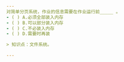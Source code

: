 ```yaml
---
对简单分页系统，作业的信息需要在作业运行前_____ 。
- ( ) A.必须全部装入内存 
- ( ) B.可以部分装入内存 
- ( ) C.不必装入内存 
- ( ) D.需要时再装

> 知识点：文件系统。

---
```

